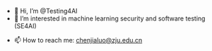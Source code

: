 - 👋 Hi, I’m @Testing4AI
- 👀 I’m interested in machine learning security and software testing (SE4AI)
<!-- - 🌱 I’m currently a third-year phd student at Zhejiang University -->
- 📫 How to reach me: chenjialuo@zju.edu.cn
<!-- - 💞️ I’m looking to collaborate on AI Security.  -->
<!-- - 🌱 I’m currently learning ... -->
<!-- - 💞️ I’m looking to collaborate on ... -->


<!---
Testing4AI/Testing4AI is a ✨ special ✨ repository because its `README.md` (this file) appears on your GitHub profile.
You can click the Preview link to take a look at your changes.
--->
